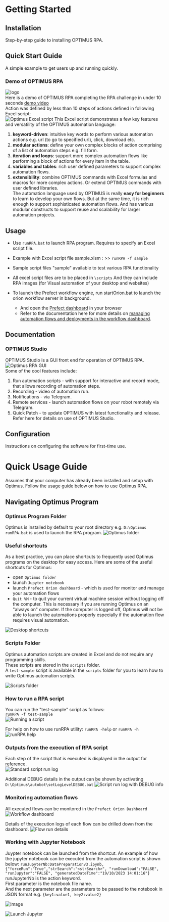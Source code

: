 # Getting Started  
## Installation
Step-by-step guide to installing OPTIMUS RPA.    
## Quick Start Guide  
A simple example to get users up and running quickly.  
### Demo of OPTIMUS RPA  
![logo](https://user-images.githubusercontent.com/115925194/210501100-910d4f94-10cd-428a-980a-c2984a7ed739.png)  
Here is a demo of OPTIMUS RPA completing the RPA challenge in under 10 seconds [demo video](https://www.youtube.com/watch?v=BWfCpwz76io)   
Action was defined by less than 10 steps of actions defined in following Excel script:  
![Optimus Excel script](https://github.com/user-attachments/assets/977200e5-bb31-4d04-9d12-d8955d15f1a0)
This Excel script demonstrates a few key features and versatility of the OPTIMUS automation language:  
1. **keyword-driven**: intuitive key words to perform various automation actions e.g. url (to go to specified url), click, download etc.  
2. **modular actions**: define your own complex blocks of action comprising of a list of automation steps e.g. fill form.  
3. **iteration and loops**: support more complex automation flows like performing a block of actions for every item in the table.  
4. **variables and tables**: rich user defined parameters to support complex automation flows.
5. **extensibility**:  combine OPTIMUS commands with Excel formulas and macros for more complex actions. Or extend OPTIMUS commands with user defined libraries.  
The automation language used by OPTIMUS is really **easy for beginners** to learn to develop your own flows.  But at the same time, it is rich enough to support sophisticated automation flows.  And has various modular constructs to support reuse and scalability for larger automation projects.  

## Usage
- Use `runRPA.bat` to launch RPA program.  Requires to specify an Excel script file.
- Example with Excel script file sample.xlsm :   >> `runRPA -f sample`  
- Sample script files "sample" available to test various RPA functionality
- All excel script files are to be placed in `\scripts`
    And they can include RPA images (for Visual automation of your desktop and websites)

- To launch the Prefect workflow engine, run startOrion.bat to launch the orion workflow server in background.
  - And open the [Prefect dashboard](http://127.0.0.1:4200) in your browser
  - Refer to the documentation here for more details on [managing automation flows and deployments in the workflow dashboard](./docs/ORCHESTRATION.md).

## Documentation
### OPTIMUS Studio
OPTIMUS Studio is a GUI front end for operation of OPTIMUS RPA.  
![Optimus RPA GUI](https://github.com/user-attachments/assets/8d6571ea-bee5-4a8b-8857-da885df14948)  
Some of the cool features include:  
1. Run automation scripts - with support for interactive and record mode, that allows recording of automation steps.  
2. Recording - video of automation run.
3. Notifications - via Telegram.
4. Remote services - launch automation flows on your robot remotely via Telegram.
5. Quick Patch - to update OPTIMUS with latest functionality and release.  
Refer here for details on use of OPTIMUS Studio.  


## Configuration  
Instructions on configuring the software for first-time use.  




# Quick Usage Guide
Assumes that your computer has already been installed and setup with Optimus.
Follow the usage guide below on how to use Optimus RPA.

## Navigating Optimus Program

### Optimus Program Folder
Optimus is installed by default to your root directory e.g. `D:\Optimus`  
`runRPA.bat` is used to launch the RPA program.
![Optimus folder](https://github.com/ray-oh/Optimus/assets/115925194/04de44d5-d496-4e1c-b2a7-21ea4968ba6d)

### Useful shortcuts
As a best practice, you can place shortcuts to frequently used Optimus programs on the desktop for easy access.  Here are some of the useful shortcuts for Optimus:
- open `Optimus folder`
- launch `Jupyter notebook`
- launch `Prefect Orion dashboard` - which is used for monitor and manage your automation flows
- `Quit VM` - to quit your current virtual machine session without logging off the computer. This is necessary if you are running Optimus on an "always on" computer.
  If the computer is logged off, Optimus will not be able to launch the automations properly especially if the automation flow requires visual automation.

![Desktop shortcuts](https://github.com/ray-oh/Optimus/assets/115925194/526682f0-7dd9-43b9-8845-a12c19f48222)

### Scripts Folder
Optimus automation scripts are created in Excel and do not require any programming skills.  
These scripts are stored in the `scripts` folder.  
A `test-sample` script is available in the `scripts` folder for you to learn how to write Optimus automation scripts.

![Scripts folder](https://github.com/ray-oh/Optimus/assets/115925194/23cf3b34-307b-453c-b6b5-521934a973d7)

### How to run a RPA script
You can run the "test-sample" script as follows:  
`runRPA -f test-sample`  
![Running a script](https://github.com/ray-oh/Optimus/assets/115925194/8239b111-d2e8-4c23-b517-288f329a8fe5)

For help on how to use runRPA utility: `runRPA -help` or `runRPA -h`
![runRPA help](https://github.com/ray-oh/Optimus/assets/115925194/b381cde0-4ec8-491e-b809-c7faf63bc127)

### Outputs from the execution of RPA script
Each step of the script that is executed is displayed in the output for reference.  
![Standard script run log](https://github.com/user-attachments/assets/43c06c81-c6e5-490b-a7bd-38e97dbf9538)  

Additional DEBUG details in the output can be shown by activating `D:\Optimus\autobot\setLogLevelDEBUG.bat`
![Script run log with DEBUG info](https://github.com/ray-oh/Optimus/assets/115925194/1d046b31-6719-4b99-a0da-d9cec6ed68ef)

### Monitoring automation flows
All executed flows can be monitored in the `Prefect Orion Dashboard`
![Workflow dashboard](https://github.com/ray-oh/Optimus/assets/115925194/446396b7-05d9-4cdb-bdd0-4bac404e7c59)

Details of the execution logs of each flow can be drilled down from the dashboard.
![Flow run details](https://github.com/ray-oh/Optimus/assets/115925194/96a7029d-f0c4-4206-a3a8-e462607d1e93)

### Working with Jupyter Notebook
Juypter notebook can be launched from the shortcut.
An example of how the jupyter notebook can be executed from the automation script is shown below:
`runJupyterNb:DataPreparationv3.ipynb, {"forceRun":"True","strSearch":"<strSearch>", "runDownload":"FALSE", "runJupyter":"FALSE", "generatedDateTime":"19/10/2023 14:01:16"}`  
runJupyterNb is the action keyword.  
First parameter is the notebook file name.  
And the next parameter are the parameters to be passed to the notebook in JSON format e.g.  `{key1:value1, key2:value2}`

![image](https://github.com/ray-oh/Optimus/assets/115925194/c27fd5c6-4d5d-4e38-a14a-1f8efafcbbd6)

![Launch Jupyter](https://github.com/ray-oh/Optimus/assets/115925194/723a5a0f-a211-4653-a25b-a94329d427e5)



